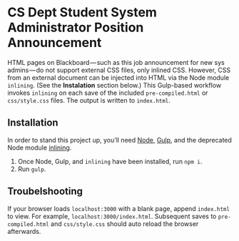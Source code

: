 # CS Dept Student System Administrator Position Announcement

HTML pages on Blackboard — such as this job announcement for new sys admins — do not support external CSS files, only inlined CSS. However, CSS from an external document can be injected into HTML via the Node module `inlining`. (See the **Instalation** section below.) This Gulp-based workflow invokes `inlining` on each save of the included `pre-compiled.html` or `css/style.css` files. The output is written to `index.html`.

## Installation

In order to stand this project up, you’ll need [Node](https://nodejs.org/en/), [Gulp](https://gulpjs.com/), and the deprecated Node module [inlining](https://www.npmjs.com/package/inlining).

1. Once Node, Gulp, and `inlining` have been installed, run `npm i`.
2. Run `gulp`.

## Troubelshooting

If your browser loads `localhost:3000` with a blank page, append `index.html` to view. For example, `localhost:3000/index.html`. Subsequent saves to `pre-compiled.html` and `css/style.css` should auto reload the browser afterwards.
